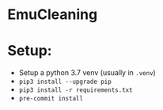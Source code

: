# EmuCleaning

# Setup:
- Setup a python 3.7 venv (usually in `.venv`)
- `pip3 install --upgrade pip`
- `pip3 install -r requirements.txt`
- `pre-commit install`

